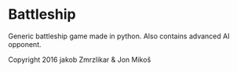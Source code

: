 # Battleship
Generic battleship game made in python. Also contains advanced AI opponent.

Copyright 2016 jakob Zmrzlikar & Jon Mikoš